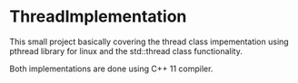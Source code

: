 # ThreadImplementation
This small project basically covering the thread class impementation using pthread library for linux and the std::thread class functionality.

Both implementations are done using C++ 11 compiler.



